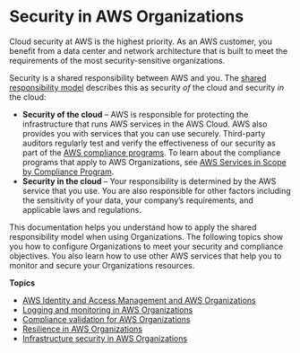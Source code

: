 # Security in AWS Organizations<a name="security"></a>

Cloud security at AWS is the highest priority\. As an AWS customer, you benefit from a data center and network architecture that is built to meet the requirements of the most security\-sensitive organizations\.

Security is a shared responsibility between AWS and you\. The [shared responsibility model](http://aws.amazon.com/compliance/shared-responsibility-model/) describes this as security *of* the cloud and security *in* the cloud:
+ **Security of the cloud** – AWS is responsible for protecting the infrastructure that runs AWS services in the AWS Cloud\. AWS also provides you with services that you can use securely\. Third\-party auditors regularly test and verify the effectiveness of our security as part of the [AWS compliance programs](http://aws.amazon.com/compliance/programs/)\. To learn about the compliance programs that apply to AWS Organizations, see [AWS Services in Scope by Compliance Program](http://aws.amazon.com/compliance/services-in-scope/)\.
+ **Security in the cloud** – Your responsibility is determined by the AWS service that you use\. You are also responsible for other factors including the sensitivity of your data, your company’s requirements, and applicable laws and regulations\. 

This documentation helps you understand how to apply the shared responsibility model when using Organizations\. The following topics show you how to configure Organizations to meet your security and compliance objectives\. You also learn how to use other AWS services that help you to monitor and secure your Organizations resources\. 

**Topics**
+ [AWS Identity and Access Management and AWS Organizations](orgs_security_iam.md)
+ [Logging and monitoring in AWS Organizations](orgs_security_incident-response.md)
+ [Compliance validation for AWS Organizations](orgs_security_compliance-validation.md)
+ [Resilience in AWS Organizations](orgs_security_disaster-recovery-resiliency.md)
+ [Infrastructure security in AWS Organizations](orgs_security_infrastructure.md)